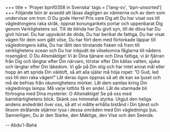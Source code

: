 +++
title = 'Prayer bpn10358 in Svenska'
tags = ['lang-sv', 'bpn-unsorted']
+++
Följande bön är avsedd att läsas dagligen av vännerna och av dem som undervisar om tron:
O Du gode Herre! Pris vare Dig att Du har visat oss till vägledningens raka stråk, öppnat konungarikets portar och uppenbarat Dig genom Verklighetens sol. Till de blinda har Du givit syn, till de döva har Du givit hörsel. Du har uppväckt de döda, Du har berikat de fattiga, Du har visat vägen för dem som gått vilse, Du har fört dem med förtorkade läppar till vägledningens källa, Du har låtit den törstande fisken nå fram till verklighetens ocean och Du har inbjudit de vilsekomna fåglarna till nådens rosengård.
O Du Allsmäktige! Vi är Dina tjänare och Dina fattiga, vi är fjärran från Dig och längtar efter Din närvaro, törstar efter Din källas vatten, sjuka och längtar efter Din läkedom. Vi går på Din stig och har intet annat mål eller hopp än att sprida Din väldoft, så att alla själar må höja ropet: ”O Gud, led oss till den raka vägen!” Låt deras ögon öppnas så att de kan se ljuset och må de befrias från okunnighetens mörker. Låt dem samlas kring Din väglednings lampa. Må varje lottlös få en andel. Låt de utarmade bli förtrogna med Dina mysterier.
O Allsmäktige! Se på oss med barmhärtighetens blick. Skänk oss himmelsk styrka. Utgjut den heliga andens andedräkt över oss, så att vi måtte erhålla bistånd i Din tjänst och liksom strålande stjärnor lysa i dessa områden med Din väglednings ljus.
Sannerligen, Du är den Starke, den Mäktige, den Vise och den Seende.

-- Abdu'l-Bahá
